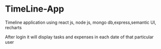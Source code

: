 # TimeLine-App


Timeline application using react js, node js, mongo db,express,semantic UI, recharts

After login it will display tasks and expenses in each date of that particular user
